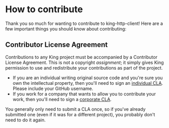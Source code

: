 How to contribute
=================

Thank you so much for wanting to contribute to king-http-client! Here are a few important
things you should know about contributing:


Contributor License Agreement
-----------------------------

Contributions to any King project must be accompanied by a Contributor
License Agreement. This is not a copyright _assignment_; it simply gives
King permission to use and redistribute your contributions as part of the
project.

  - If you are an individual writing original source code and you're sure you
    own the intellectual property, then you'll need to sign an [individual
    CLA][]. Please include your GitHub username.
  - If you work for a company that wants to allow you to contribute your work,
    then you'll need to sign a [corporate CLA][].

You generally only need to submit a CLA once, so if you've already submitted
one (even if it was for a different project), you probably don't need to do it
again.

[individual CLA]: http://company.king.com/cla-individual
[corporate CLA]: http://company.king.com/cla-corporate
